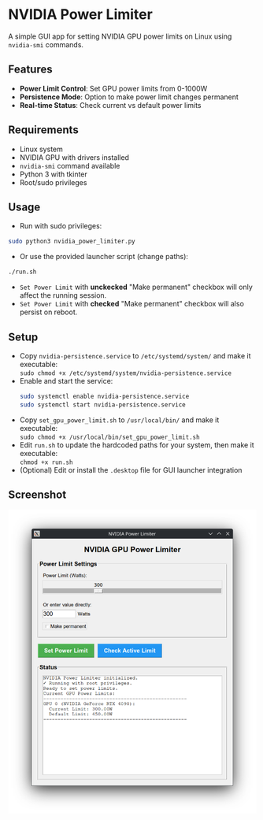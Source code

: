 # NVIDIA Power Limiter

A simple GUI app for setting NVIDIA GPU power limits on Linux using `nvidia-smi` commands.  

## Features

- **Power Limit Control**: Set GPU power limits from 0-1000W
- **Persistence Mode**: Option to make power limit changes permanent
- **Real-time Status**: Check current vs default power limits

## Requirements

- Linux system
- NVIDIA GPU with drivers installed
- `nvidia-smi` command available
- Python 3 with tkinter
- Root/sudo privileges

## Usage

- Run with sudo privileges:  
```bash
sudo python3 nvidia_power_limiter.py
```
- Or use the provided launcher script (change paths):  
```bash
./run.sh
```
- `Set Power Limit` with **unckecked** "Make permanent" checkbox will only affect the running session.
- `Set Power Limit` with **checked** "Make permanent" checkbox will also persist on reboot.

## Setup

- Copy `nvidia-persistence.service` to `/etc/systemd/system/` and make it executable:  
  `sudo chmod +x /etc/systemd/system/nvidia-persistence.service`
- Enable and start the service:  
  ```bash
  sudo systemctl enable nvidia-persistence.service
  sudo systemctl start nvidia-persistence.service
  ```
- Copy `set_gpu_power_limit.sh` to `/usr/local/bin/` and make it executable:  
  `sudo chmod +x /usr/local/bin/set_gpu_power_limit.sh`
- Edit `run.sh` to update the hardcoded paths for your system, then make it executable:  
  `chmod +x run.sh`
- (Optional) Edit or install the `.desktop` file for GUI launcher integration

## Screenshot
![NVIDIA Power Limiter Interface](2025-07-06-1751808507.png)
